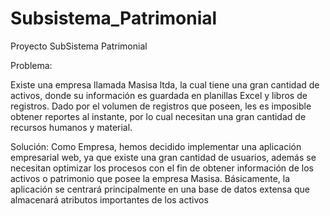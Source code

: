Subsistema_Patrimonial
======================

Proyecto SubSistema Patrimonial 

Problema: 

Existe una empresa llamada Masisa ltda, la cual tiene una gran cantidad de activos, donde su información es guardada en planillas Excel y libros de registros. Dado por el volumen de registros que poseen, les es imposible obtener reportes al instante, por lo cual necesitan una gran cantidad de recursos humanos y material.

Solución: 
Como Empresa, hemos decidido implementar una aplicación empresarial web, ya que existe una gran cantidad de usuarios, además se necesitan optimizar los procesos con el fin de obtener información de los activos o patrimonio que posee la empresa Masisa. Básicamente, la aplicación se centrará principalmente en una base de datos extensa que almacenará atributos importantes de los activos
